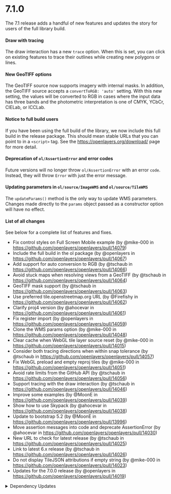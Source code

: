 # 7.1.0

The 7.1 release adds a handful of new features and updates the story for users of the full library build.

#### Draw with tracing

The draw interaction has a new `trace` option.  When this is set, you can click on existing features to trace their outlines while creating new polygons or lines.

#### New GeoTIFF options

The GeoTIFF source now supports imagery with internal masks.  In addition, the GeoTIFF source accepts a `convertToRGB: 'auto'` setting.  With this new setting, the values will be converted to RGB in cases where the input data has three bands and the photometric interpretation is one of CMYK, YCbCr, CIELab, or ICCLab.

#### Notice to full build users

If you have been using the full build of the library, we now include this full build in the release package.  This should mean stable URLs that you can point to in a `<script>` tag.  See the https://openlayers.org/download/ page for more detail.

#### Deprecation of `ol/AssertionError` and error codes

Future versions will no longer throw `ol/AssertionError` with an error `code`. Instead, they will throw `Error` with just the error message.

#### Updating parameters in `ol/source/ImageWMS` and `ol/source/TileWMS`

The `updateParams()` method is the only way to update WMS parameters. Changes made directly to the `params` object passed as a constructor option will have no effect.

#### List of all changes

See below for a complete list of features and fixes.

 * Fix control styles on Full Screen Mobile example (by @mike-000 in https://github.com/openlayers/openlayers/pull/14079)
 * Include the full build in the ol package (by @openlayers in https://github.com/openlayers/openlayers/pull/14067)
 * Add support for auto conversion to RGB (by @tschaub in https://github.com/openlayers/openlayers/pull/14066)
 * Avoid stuck maps when resolving views from a GeoTIFF (by @tschaub in https://github.com/openlayers/openlayers/pull/14064)
 * GeoTIFF mask support (by @tschaub in https://github.com/openlayers/openlayers/pull/14063)
 * Use preferred tile.openstreetmap.org URL (by @Firefishy in https://github.com/openlayers/openlayers/pull/14062)
 * Clarify proj4 version (by @ahocevar in https://github.com/openlayers/openlayers/pull/14061)
 * Fix register import (by @openlayers in https://github.com/openlayers/openlayers/pull/14059)
 * Clone the WMS params option (by @mike-000 in https://github.com/openlayers/openlayers/pull/14048)
 * Clear cache when WebGL tile layer source reset (by @mike-000 in https://github.com/openlayers/openlayers/pull/14015)
 * Consider both tracing directions when within snap tolerance (by @tschaub in https://github.com/openlayers/openlayers/pull/14057)
 * Fix WebGL preload and empty reproj tiles (by @mike-000 in https://github.com/openlayers/openlayers/pull/14051)
 * Avoid rate limits from the GitHub API (by @tschaub in https://github.com/openlayers/openlayers/pull/14056)
 * Support tracing with the draw interaction (by @tschaub in https://github.com/openlayers/openlayers/pull/14046)
 * Improve some examples (by @MoonE in https://github.com/openlayers/openlayers/pull/14039)
 * Show how to use Skypack (by @ahocevar in https://github.com/openlayers/openlayers/pull/14038)
 * Update to bootstrap 5.2 (by @MoonE in https://github.com/openlayers/openlayers/pull/13996)
 * Move assertion messages into code and deprecate AssertionError (by @ahocevar in https://github.com/openlayers/openlayers/pull/14030)
 * New URL to check for latest release (by @tschaub in https://github.com/openlayers/openlayers/pull/14025)
 * Link to latest 6.x release (by @tschaub in https://github.com/openlayers/openlayers/pull/14026)
 * Do not display TileJSON attributions if empty string (by @mike-000 in https://github.com/openlayers/openlayers/pull/14023)
 * Updates for the 7.0.0 release (by @openlayers in https://github.com/openlayers/openlayers/pull/14019)


<details>
  <summary>Dependency Updates</summary>

 * Bump typescript from 4.7.4 to 4.8.2 (by @openlayers in https://github.com/openlayers/openlayers/pull/14073)
 * Bump eslint from 8.22.0 to 8.23.0 (by @openlayers in https://github.com/openlayers/openlayers/pull/14069)
 * Bump @babel/core from 7.18.10 to 7.18.13 (by @openlayers in https://github.com/openlayers/openlayers/pull/14071)
 * Bump puppeteer from 16.2.0 to 17.0.0 (by @openlayers in https://github.com/openlayers/openlayers/pull/14072)
 * Bump ol-mapbox-style from 9.0.0 to 9.1.0 (by @openlayers in https://github.com/openlayers/openlayers/pull/14070)
 * Bump jquery from 3.6.0 to 3.6.1 (by @openlayers in https://github.com/openlayers/openlayers/pull/14074)
 * Bump puppeteer from 16.1.0 to 16.2.0 (by @openlayers in https://github.com/openlayers/openlayers/pull/14035)
 * Bump marked from 4.0.18 to 4.0.19 (by @openlayers in https://github.com/openlayers/openlayers/pull/14033)
 * Bump rollup from 2.78.0 to 2.78.1 (by @openlayers in https://github.com/openlayers/openlayers/pull/14036)
 * Bump @octokit/rest from 19.0.3 to 19.0.4 (by @openlayers in https://github.com/openlayers/openlayers/pull/14034)


</details>

